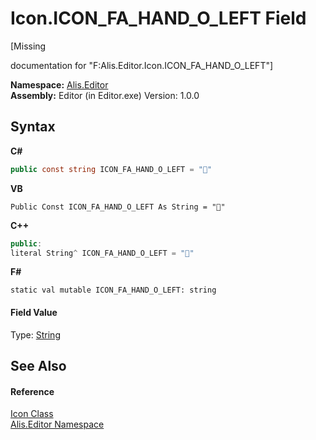 # Icon.ICON_FA_HAND_O_LEFT Field
 

\[Missing <summary> documentation for "F:Alis.Editor.Icon.ICON_FA_HAND_O_LEFT"\]

**Namespace:**&nbsp;<a href="b150ade4-39de-a232-5f06-d3cdc1b2c538">Alis.Editor</a><br />**Assembly:**&nbsp;Editor (in Editor.exe) Version: 1.0.0

## Syntax

**C#**<br />
``` C#
public const string ICON_FA_HAND_O_LEFT = ""
```

**VB**<br />
``` VB
Public Const ICON_FA_HAND_O_LEFT As String = ""
```

**C++**<br />
``` C++
public:
literal String^ ICON_FA_HAND_O_LEFT = ""
```

**F#**<br />
``` F#
static val mutable ICON_FA_HAND_O_LEFT: string
```


#### Field Value
Type: <a href="https://docs.microsoft.com/dotnet/api/system.string" target="_blank">String</a>

## See Also


#### Reference
<a href="cc0f883c-67f8-f772-c6d7-a60b129f22a7">Icon Class</a><br /><a href="b150ade4-39de-a232-5f06-d3cdc1b2c538">Alis.Editor Namespace</a><br />